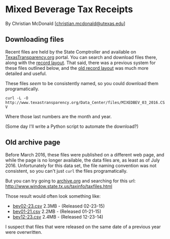 Mixed Beverage Tax Receipts
===========================

By Christian McDonald
[christian.mcdonald@utexas.edu]

## Downloading files

Recent files are held by the State Comptroller and available on [TexasTransparency.org](http://www.texastransparency.org/Data_Center/Search_Datasets.php) portal. You can search and download files there, along with the [record layout](MIXEDBEVTAX_LYOT.txt). That said, there was a previous system for these files outlined below, and the [old record layout](OLD-MIXEDBEVTAX-LAYOUT.txt) was much more detailed and useful.

These files *seem* to be consistently named, so you could download them programatically.

`curl -L -O http://www.texastransparency.org/Data_Center/files/MIXEDBEV_03_2016.CSV`

Where those last numbers are the month and year.

(Some day I'll write a Python script to automate the download?)

## Old archive page

Before March 2016, these files were published on a different web page, and while the page is no longer available, the data files are, as least as of July 2016. Unfortunately for this data set, the file naming convention was not consistent, so you can't just `curl` the files programatically.

But you can try going to [archive.org](https://web.archive.org) and searching for this url: http://www.window.state.tx.us/taxinfo/taxfiles.html

Those result would often look something like:

* [bev02-23.csv](http://www.window.state.tx.us/filelib/bev02-23.csv) 2.3MB - (Released 02-23-15)
* [bev01-21.csv](http://www.window.state.tx.us/filelib/bev01-21.csv) 2.2MB - (Released 01-21-15)
* [bev12-23.csv](http://www.window.state.tx.us/filelib/bev12-23.csv) 2.4MB - (Released 12-23-14)

I suspect that files that were released on the same date of a previous year were overwritten.
